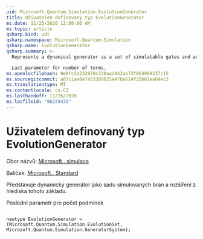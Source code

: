 ```yaml
---
uid: Microsoft.Quantum.Simulation.EvolutionGenerator
title: Uživatelem definovaný typ EvolutionGenerator
ms.date: 11/25/2020 12:00:00 AM
ms.topic: article
qsharp.kind: udt
qsharp.namespace: Microsoft.Quantum.Simulation
qsharp.name: EvolutionGenerator
qsharp.summary: >-
  Represents a dynamical generator as a set of simulatable gates and an expansion in terms of that basis.

  Last parameter for number of terms.
ms.openlocfilehash: 9e0fc5a232070c238aad943ab73f064999237c15
ms.sourcegitcommit: a87c1aa8e7453360025e47ba614f25b02ea84ec3
ms.translationtype: MT
ms.contentlocale: cs-CZ
ms.lasthandoff: 11/26/2020
ms.locfileid: "96229439"
---
```

# <a name="evolutiongenerator-user-defined-type"></a>Uživatelem definovaný typ EvolutionGenerator

Obor názvů: [Microsoft.. simulace](xref:Microsoft.Quantum.Simulation)

Balíček: [Microsoft.. Standard](https://nuget.org/packages/Microsoft.Quantum.Standard)


Představuje dynamický generátor jako sadu simulovaných bran a rozšíření z hlediska tohoto základu.

Poslední parametr pro počet podmínek

```qsharp

newtype EvolutionGenerator = (Microsoft.Quantum.Simulation.EvolutionSet, Microsoft.Quantum.Simulation.GeneratorSystem);
```

